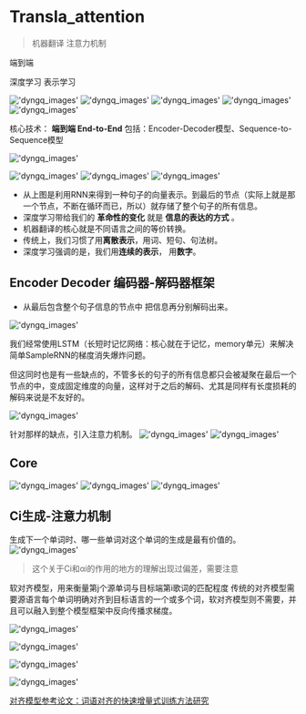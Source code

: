 # Transla_attention

> 机器翻译 注意力机制

端到端

深度学习 表示学习

!['dyngq_images'](images/dyngq_2019-10-13-20-02-22.png)
!['dyngq_images'](images/dyngq_2019-10-13-20-02-35.png)
!['dyngq_images'](images/dyngq_2019-10-13-20-02-48.png)
!['dyngq_images'](images/dyngq_2019-10-13-20-03-00.png)
!['dyngq_images'](images/dyngq_2019-10-13-20-03-10.png)

核心技术： **端到端 End-to-End** 包括：Encoder-Decoder模型、Sequence-to-Sequence模型

!['dyngq_images'](images/dyngq_2019-10-13-20-03-23.png)

!['dyngq_images'](images/dyngq_2019-10-13-20-03-52.png)
!['dyngq_images'](images/dyngq_2019-10-13-20-04-42.png)
!['dyngq_images'](images/dyngq_2019-10-13-20-04-53.png)

* 从上图是利用RNN来得到一种句子的向量表示。到最后的节点（实际上就是那一个节点，不断在循环而已，所以）就存储了整个句子的所有信息。
* 深度学习带给我们的 **革命性的变化** 就是 **信息的表达的方式** 。
* 机器翻译的核心就是不同语言之间的等价转换。
* 传统上，我们习惯了用**离散表示**，用词、短句、句法树。
* 深度学习强调的是，我们用**连续的表示**， 用**数字**。

## Encoder Decoder 编码器-解码器框架

* 从最后包含整个句子信息的节点中 把信息再分别解码出来。

!['dyngq_images'](images/dyngq_2019-10-13-20-05-04.png)

我们经常使用LSTM（长短时记忆网络：核心就在于记忆，memory单元）来解决简单SampleRNN的梯度消失爆炸问题。

但这同时也是有一些缺点的，不管多长的句子的所有信息都只会被凝聚在最后一个节点的中，变成固定维度的向量，这样对于之后的解码、尤其是同样有长度损耗的解码来说是不友好的。

!['dyngq_images'](images/dyngq_2019-10-13-20-05-17.png)

针对那样的缺点，引入注意力机制。
!['dyngq_images'](images/dyngq_2019-10-13-20-05-26.png)
!['dyngq_images'](images/dyngq_2019-10-13-20-05-47.png)

## Core

!['dyngq_images'](images/dyngq_2019-10-18-22-12-16.png)
!['dyngq_images'](images/dyngq_2019-10-18-22-12-29.png)
!['dyngq_images'](images/dyngq_2019-10-18-22-12-42.png)

## Ci生成-注意力机制

生成下一个单词时、哪一些单词对这个单词的生成是最有价值的。
!['dyngq_images'](images/dyngq_2019-10-18-22-14-46.png)

> 这个关于Ci和αi的作用的地方的理解出现过偏差，需要注意

软对齐模型，用来衡量第j个源单词与目标端第i歌词的匹配程度
传统的对齐模型需要源语言每个单词明确对齐到目标语言的一个或多个词，软对齐模型则不需要，并且可以融入到整个模型框架中反向传播求梯度。

!['dyngq_images'](images/dyngq_2019-10-18-22-15-27.png)

!['dyngq_images'](images/dyngq_2019-10-18-22-22-34.png)

!['dyngq_images'](images/dyngq_2019-10-18-22-22-45.png)

!['dyngq_images'](images/dyngq_2019-10-18-22-23-08.png)

[对齐模型参考论文：词语对齐的快速增量式训练方法研究](02.pdf)
